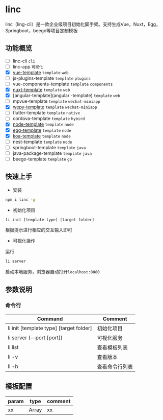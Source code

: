 # linc
linc（ling-cli）是一款企业级项目初始化脚手架。支持生成Vue，Nuxt，Egg，Springboot，beego等项目定制模板

## 功能概览
- [ ] linc-cli `cli`
- [ ] linc-app `可视化`
- [x] [vue-template](vue-template) `template` `web`
- [ ] js-plugins-template `template` `plugins`
- [ ] vue-components-template `template` `components`
- [x] [nuxt-template](nuxt-template) `template` `web`
- [x] [angular-template](angular -template) `template` `web`
- [ ] mpvue-template `template` `wechat-miniapp`
- [x] [wepy-template](wepy-template) `template` `wechat-miniapp`
- [ ] flutter-template `template` `native`
- [ ] cordova-template `template` `hybird`
- [x] [node-template](node-template) `template` `node`
- [x] [egg-template](egg-template) `template` `node`
- [x] [koa-template](koa-template) `template` `node`
- [ ] nest-template `template` `node`
- [ ] springboot-template `template` `java`
- [ ] java-package-template `template` `java`
- [ ] beego-template `template` `go`

## 快速上手

- 安装

```bash
npm i linc -g
```

- 初始化项目

```bash
li init [template type] [target folder]
```

根据提示进行相应的交互输入即可

- 可视化操作

运行
```bash
li server
```
启动本地服务，浏览器自动打开`localhost:8080`

## 参数说明

### 命令行

| Command                                 | Comment        |
| --------------------------------------- | -------------- |
| li init [template type] [target folder] | 初始化项目     |
| li server (—port [port])                | 可视化服务     |
| li list                                 | 查看模板列表   |
| li -v                                   | 查看版本       |
| li -h                                   | 查看命令行列表 |

## 模板配置
param | type | comment
---- | --- | ---
xx | Array | xx